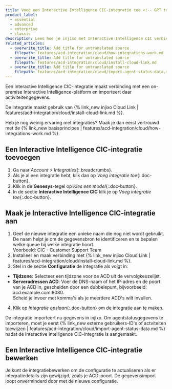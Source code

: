 ```yaml
---
title: Voeg een Interactive Intelligence CIC-integratie toe <!-- GPT translation -->
product_label:
  - essential
  - advanced
  - enterprise
  - classic
description: Lees hoe je injixo met Interactive Intelligence CIC verbindt om gegevens te importeren. <!-- GPT translation -->
related_articles:
  - overwrite_title: Add title for untranslated source
    filepath: features/acd-integration/cloud/how-integrations-work.md
  - overwrite_title: Add title for untranslated source
    filepath: features/acd-integration/cloud/install-cloud-link.md
  - overwrite_title: Add title for untranslated source
    filepath: features/acd-integration/cloud/import-agent-status-data.md
---
```


Een Interactive Intelligence CIC-integratie maakt verbinding met een on-premise Interactive Intelligence-platform en importeert daar activiteitengegevens. <!-- GPT translation -->

De integratie maakt gebruik van {% link_new injixo Cloud Link | features/acd-integration/cloud/install-cloud-link.md %}. <!-- TM 100 -->

Heb je nog weinig ervaring met integraties? Maak je dan eerst vertrouwd met de {% link_new basisprincipes | features/acd-integration/cloud/how-integrations-work.md %}. <!-- TM 100 -->

## Een Interactive Intelligence CIC-integratie toevoegen <!-- GPT translation -->

1. Ga naar _Account > Integraties_{:.breadcrumbs}. <!-- TM 100 -->
2. Als je al een integratie hebt, klik dan op _Voeg integratie toe_{:.doc-button}. <!-- TM 100 -->
3. Klik in de **Genesys**-tegel op _Kies een model_{:.doc-button}. <!-- TM 100 -->
4. In de sectie **Interactive Intelligence CIC** klik je op _Voeg integratie toe_{:.doc-button}. <!-- GPT translation -->

## Maak je Interactive Intelligence CIC-integratie aan <!-- GPT translation -->

1. Geef de nieuwe integratie een unieke naam die nog niet wordt gebruikt. <!-- TM 100 -->
   De naam helpt je om de gegevensbron te identificeren en te bepalen welke queue bij welke integratie hoort.<br>Voorbeeld: CIC - Customer Support Team <!-- GPT translation -->
2. Installeer en maak verbinding met {% link_new injixo Cloud Link | features/acd-integration/cloud/install-cloud-link.md %}. <!-- TM 100 -->
3. Stel in de sectie **Configuratie** de integratie als volgt in: <!-- GPT translation -->
 - **Tijdzone**: Selecteer een tijdzone voor de ACD uit de vervolgkeuzelijst. <!-- GPT translation -->
 - **Serveradressen ACD**: Voer de DNS-naam of het IP-adres en de poort van je ACD in, gescheiden door een dubbelepunt, bijvoorbeeld: acd.example.com:8080.<br>Scheid je invoer met komma's als je meerdere ACD's wilt invullen. <!-- GPT translation -->
4. Klik op _Integratie opslaan_{:.doc-button} om de integratie aan te maken. <!-- GPT translation -->

De integratie importeert nu gegevens in injixo. Om agentstatusgegevens te importeren, moet je eerst {% link_new externe gebruikers-ID's of actviteiten toewijzen | features/acd-integration/cloud/import-agent-status-data.md %} nadat de Interactive Intelligence CIC-integratie is aangemaakt. <!-- GPT translation -->

## Een Interactive Intelligence CIC-integratie bewerken <!-- GPT translation -->

Je kunt de integratiebewerken om de configuratie te actualiseren als er integratiedetails zijn gewijzigd, zoals je ACD-poort. De gegevensimport loopt onverminderd door met de nieuwe configuratie. <!-- GPT translation -->